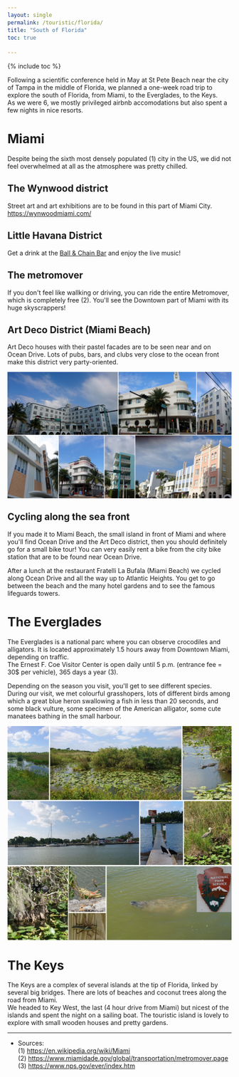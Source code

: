 ```yaml
---
layout: single
permalink: /touristic/florida/
title: "South of Florida"
toc: true

---
```

{% include toc %}

Following a scientific conference held in May at St Pete Beach near the city of Tampa in the middle of Florida, we planned a one-week road trip to explore the south of Florida, from Miami, to the Everglades, to the Keys. <br>
As we were 6, we mostly privileged airbnb accomodations but also spent a few nights in nice resorts.

# Miami
Despite being the sixth most densely populated (1) city in the US, we did not feel overwhelmed at all as the atmosphere was pretty chilled.
## The Wynwood district
Street art and art exhibitions are to be found in this part of Miami City. https://wynwoodmiami.com/

## Little Havana District
Get a drink at the [Ball & Chain Bar](https://ballandchainmiami.com/) and enjoy the live music! 

## The metromover
If you don't feel like wallking or driving, you can ride the entire Metromover, which is completely free (2). You'll see the Downtown part of Miami with its huge skyscrappers!

## Art Deco District (Miami Beach)
Art Deco houses with their pastel facades are to be seen near and on Ocean Drive. Lots of pubs, bars, and clubs very close to the ocean front make this district very party-oriented.

<img src="/assets/images/Miami_artdeco.jpg" alt="Miami_artdeco_mosaic" align="center">

## Cycling along the sea front
If you made it to Miami Beach, the small island in front of Miami and where you'll find Ocean Drive and the Art Deco district, then you should definitely go for a small bike tour! 
You can very easily rent a bike from the city bike station that are to be found near Ocean Drive. 

After a lunch at the restaurant Fratelli La Bufala (Miami Beach) we cycled along Ocean Drive and all the way up to Atlantic Heights. You get to go between the beach and the many hotel gardens and to see the famous lifeguards towers.



# The Everglades
The Everglades is a national parc where you can observe crocodiles and alligators. It is located approximately 1.5 hours away from Downtown Miami, depending on traffic. <br>
The Ernest F. Coe Visitor Center is open daily until 5 p.m. (entrance fee = 30$ per vehicle), 365 days a year (3).

Depending on the season you visit, you'll get to see different species.
During our visit, we met colourful grasshopers, lots of different birds among which a great blue heron swallowing a fish in less than 20 seconds, and some black vulture, some specimen of the American alligator, some cute manatees bathing in the small harbour.

<img src="/assets/images/everglades.jpg" alt="everglades_mosaic" align="center">

# The Keys

The Keys are a complex of several islands at the tip of Florida, linked by several big bridges. There are lots of beaches and coconut trees along the road from Miami. <br>
We headed to Key West, the last (4 hour drive from Miami) but nicest of the islands and spent the night on a sailing boat. 
The touristic island is lovely to explore with small wooden houses and pretty gardens. 


---

- Sources: <br>
(1) https://en.wikipedia.org/wiki/Miami <br>
(2) https://www.miamidade.gov/global/transportation/metromover.page <br>
(3) https://www.nps.gov/ever/index.htm
